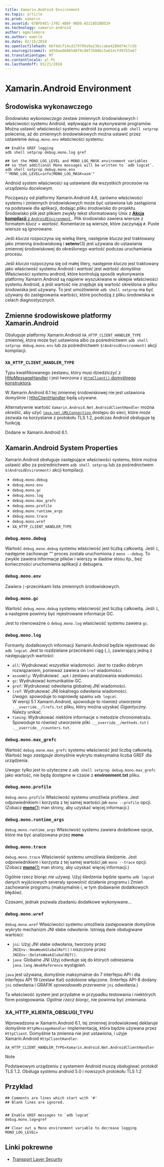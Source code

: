 ```yaml
---
title: Xamarin.Android Environment
ms.topic: article
ms.prod: xamarin
ms.assetid: 67BFD4E1-276C-4B9F-9BD8-A5218D2BD529
ms.technology: xamarin-android
author: mgmclemore
ms.author: mamcle
ms.date: 02/15/2018
ms.openlocfilehash: 66f4dcf14cd179795e9a23bccabe4289d74c7c5b
ms.sourcegitcommit: d450ae06065d8f8c80f3588bc5a614cfd97b5a67
ms.translationtype: MT
ms.contentlocale: pl-PL
ms.lasthandoff: 03/21/2018
---
```

# <a name="xamarinandroid-environment"></a>Xamarin.Android Environment

## <a name="execution-environment"></a>Środowiska wykonawczego

*Środowiska wykonawczego* zestaw zmiennych środowiskowych i właściwości systemu Android, wpływające na wykonywanie programów. Można ustawić właściwości systemu android za pomocą `adb shell setprop` polecenia, aż do zmiennych środowiskowych można ustawić przez ustawienie `debug.mono.env` właściwości systemu:

```shell
## Enable GREF logging
adb shell setprop debug.mono.log gref

## Set the MONO_LOG_LEVEL and MONO_LOG_MASK environment variables
## so that additional Mono messages will be written to `adb logcat`.
adb shell setprop debug.mono.env "'MONO_LOG_LEVEL=info|MONO_LOG_MASK=asm'"
```

Android system właściwości są ustawiane dla wszystkich procesów na urządzeniu docelowym.

Począwszy od platformy Xamarin.Android 4.6, zarówno właściwości systemu i zmiennych środowiskowych może być ustawiona lub zastąpiona na podstawie dla aplikacji, dodając *pliku środowiska* do projektu. Środowisko plik jest plikiem zwykły tekst sformatowany Unix z [ **Akcja kompilacji** z `AndroidEnvironment` ](~/android/deploy-test/building-apps/build-process.md).
Plik środowisko zawiera wiersze z formatem *klucz = wartość*.
Komentarze są wiersze, które zaczynają `#`. Puste wiersze są ignorowane.

Jeśli *klucza* rozpoczyna się wielką literę, następnie *klucza* jest traktowany jako zmienną środowiskową i **setenv**(3) jest używana do ustawiania zmiennej środowiskowej do określonego *wartość* podczas uruchamiania procesu.

Jeśli *klucza* rozpoczyna się od małej litery, następnie *klucza* jest traktowany jako właściwość systemu Android i *wartość* jest *wartość domyślna*: Właściwości systemu android, które kontrolują sposób wykonywania platformy Xamarin.Android są najpierw wyszukiwane w sklepie właściwości systemu Android, a jeśli wartość nie znajduje się wartość określona w pliku środowiska jest używany. To jest umożliwienie `adb shell setprop` ma być używany do zastępowania wartości, które pochodzą z pliku środowiska w celach diagnostycznych.

## <a name="xamarinandroid-environment-variables"></a>Zmienne środowiskowe platformy Xamarin.Android

Obsługuje platformy Xamarin.Android `XA_HTTP_CLIENT_HANDLER_TYPE` zmiennej, która może być ustawiona albo za pośrednictwem `adb shell setprop debug.mono.env` lub za pośrednictwem `$(AndroidEnvironment)` akcji kompilacji.


### `XA_HTTP_CLIENT_HANDLER_TYPE`

Typu kwalifikowanego zestawu, który musi dziedziczyć z [HttpMessageHandler](https://docs.microsoft.com/dotnet/api/system.net.http.httpmessagehandler?view=xamarinandroid-7.1) i jest tworzona z [ `HttpClient()` domyślnego konstruktora](https://docs.microsoft.com/dotnet/api/system.net.http.httpclient.-ctor?view=xamarinandroid-7.1#System_Net_Http_HttpClient__ctor).

W Xamarin.Android 6.1 tej zmiennej środowiskowej nie jest ustawiona domyślnie i [HttpClientHandler](https://docs.microsoft.com/dotnet/api/system.net.http.httpclienthandler?view=xamarinandroid-7.1) będą używane.

Alternatywnie wartość `Xamarin.Android.Net.AndroidClientHandler` można określić, aby użyć [ `java.net.URLConnection` ](https://developer.xamarin.com/api/type/Java.Net.URLConnection/) dostępu do sieci, które *może* zezwala na korzystanie z protokołu TLS 1.2, podczas Android obsługuje tę funkcję.

Dodane w Xamarin.Android 6.1.

## <a name="xamarinandroid-system-properties"></a>Xamarin.Android System Properties

Xamarin.Android obsługuje następujące właściwości systemu, które można ustawić albo za pośrednictwem `adb shell setprop` lub za pośrednictwem `$(AndroidEnvironment)` akcji kompilacji.

* `debug.mono.debug`
* `debug.mono.env`
* `debug.mono.gc`
* `debug.mono.log`
* `debug.mono.max_grefc`
* `debug.mono.profile`
* `debug.mono.runtime_args`
* `debug.mono.trace`
* `debug.mono.wref`
* `XA_HTTP_CLIENT_HANDLER_TYPE`

### `debug.mono.debug`

Wartość `debug.mono.debug` systemu właściwość jest liczbą całkowitą. Jeśli `1`, następnie zachowuje "" proces została uruchomiona z `mono --debug`.
To zwykle zawiera informacje plików i wierszy w śladów stosu itp., bez konieczności uruchomienia aplikacji z debugera.

### `debug.mono.env`

Zawiera `|`-przecinkami lista zmiennych środowiskowych.

### `debug.mono.gc`

Wartość `debug.mono.debug` systemu właściwość jest liczbą całkowitą.
Jeśli `1`, a następnie powinny być rejestrowane informacje GC.

Jest to równoważne o `debug.mono.log` właściwość systemu zawiera `gc`.

### `debug.mono.log`

Formanty dodatkowych informacji Xamarin.Android będzie rejestrować do `adb logcat`.
Jest to rozdzielane przecinkami ciąg (`,`), zawierający jedną z następujących wartości:

* `all`: Wydrukować *wszystkie* wiadomości. Jest to rzadko dobrym rozwiązaniem, ponieważ zawiera on `lref` wiadomości.
* `assembly`: Wydrukować `.apk` i zestawu analizowania wiadomości.
* `gc`: Wydrukować komunikatów GC.
* `gref`: Wydrukować odwołania globalnej JNI wiadomości.
* `lref`: Wydrukować JNI lokalnego odwołania wiadomości.  
    *Uwaga*: spowoduje to *naprawdę* spamu `adb logcat`.  
    W wersji 5.1 Xamarin.Android, spowoduje to również utworzenie `.__override__/lrefs.txt` pliku, który można uzyskać *Gigantyczny*.  
    Należy unikać.
* `timing`: Wydrukować niektóre informacje o metodzie chronometrażu. Spowoduje to również utworzenie pliki `.__override__/methods.txt` i `.__override__/counters.txt`.


### `debug.mono.max_grefc`

Wartość `debug.mono.max_grefc` systemu właściwość jest liczbą całkowitą.
Wartość tego *zastępuje* domyślnie wykryto maksymalna liczba GREF dla urządzenia.

*Uwaga:* tylko jest to użyteczne z `adb shell setprop
debug.mono.max_grefc` jako wartość, nie będą dostępne w czasie z **environment.txt** pliku.

### `debug.mono.profile`

`debug.mono.profile` Właściwość systemu umożliwia profilera.
Jest odpowiednikiem i korzysta z tej samej wartości jak `mono --profile` opcji. (Zobacz [ **mono**(1)](http://docs.go-mono.com/?link=man%3amono(1)) man strony, aby uzyskać więcej informacji.)

### `debug.mono.runtime_args`

`debug.mono.runtime_args` Właściwość systemu zawiera dodatkowe opcje, które ma być analizowana przez **mono**.

### `debug.mono.trace`

`debug.mono.trace` Właściwość systemu umożliwia śledzenie.
Jest odpowiednikiem i korzysta z tej samej wartości jak `mono --trace` opcji. (Zobacz [ **mono**(1)](http://docs.go-mono.com/?link=man%3amono(1)) man strony, aby uzyskać więcej informacji.)

Ogólnie rzecz biorąc *nie używaj*. Użyj śledzenia będzie spamu `adb logcat` danych wyjściowych severaly spowolnić działanie programu i Zmień zachowanie programu (maksymalnie i, w tym dodawanie dodatkowych błędów).

*Czasami*, jednak pozwala zbadaniu dodatkowe wykonywane...

### `debug.mono.wref`

`debug.mono.wref` Właściwości systemu umożliwia zastępowanie domyślnie wykryto mechanizm JNI słabe odwołanie. Istnieją dwie obsługiwane wartości:

* `jni`: Użyj JNI słabe odwołania, tworzony przez `JNIEnv::NewWeakGlobalRef()` i niszczone przez `JNIEnv::DeleteWeakGlobalREf()`.
* `java`: Globalne JNI Użyj odwołuje się do których odniesienia `java.lang.WeakReference` wystąpień.

`java` jest używana, domyślnie maksymalnie do 7 interfejsu API i dla interfejsu API 19 (zestaw Kat) ozdobione włączone. (Interfejs API-8 dodany `jni` odwołania i GRAFIK *spowodowało przerwanie* `jni` odwołania.)

Ta właściwość system jest przydatne w przypadku testowania i niektórych form postępowania.
*Ogólnie rzecz biorąc*, nie powinna być zmieniana.

### <a name="xahttpclienthandlertype"></a>XA\_HTTP\_KLIENTA\_OBSŁUGI\_TYPU

Wprowadzona w Xamarin.Android 6.1, tej zmiennej środowiskowej deklaruje domyślnie `HttpMessageHandler` implementację, która będzie używana przez `HttpClient`. Domyślnie ta zmienna nie jest ustawiona, i użyje Xamarin.Android `HttpClientHandler`.

```shell
XA_HTTP_CLIENT_HANDLER_TYPE=Xamarin.Android.Net.AndroidClientHandler
```

> [!NOTE]
> Podstawowym urządzeniu z systemem Android muszą obsługiwać protokół TLS 1.2.
Obsługa systemu android 5.0 i nowszych protokołu TLS 1.2


## <a name="example"></a>Przykład

```shell
## Comments are lines which start with '#'
## Blank lines are ignored.


## Enable GREF messages to `adb logcat`
debug.mono.log=gref

## Clear out a Mono environment variable to decrease logging
MONO_LOG_LEVEL=
```



## <a name="related-links"></a>Linki pokrewne

- [Transport Layer Security](~/cross-platform/app-fundamentals/transport-layer-security.md)
